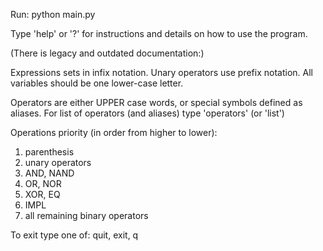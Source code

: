 Run: python main.py

Type 'help' or '?' for instructions and details on how to use the program.

(There is legacy and outdated documentation:)

Expressions sets in infix notation.
Unary operators use prefix notation.
All variables should be one lower-case letter.

Operators are either UPPER case words, or special symbols defined as aliases.
For list of operators (and aliases) type 'operators' (or 'list')

Operations priority (in order from higher to lower):

1. parenthesis
2. unary operators
3. AND, NAND
4. OR, NOR
5. XOR, EQ
6. IMPL
7. all remaining binary operators

To exit type one of: quit, exit, q
